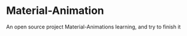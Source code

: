 # Material-Animation
An open source project Material-Animations learning, and try to finish it

<style name="MaterialAnimations" parent="@style/Theme.AppCompat.Light.NoActionBar">
        <item name="android:colorPrimary">@color/material_animations_primary</item>
        <item name="android:colorPrimaryDark">@color/material_animations_primary_dark</item>
        <item name="android:colorAccent">@color/material_animations_accent</item>
        <item name="android:textColorPrimary">@android:color/black</item>
        <item name="android:textColorPrimaryInverse">@color/text_light</item>
        <item name="android:statusBarColor">@color/material_animations_primary_dark</item>
        <item name="android:textColor">@color/text_dark</item>
        <item name="android:windowContentTransitions">true</item>
        <item name="android:windowAllowEnterTransitionOverlap">false</item>
        <item name="android:windowAllowReturnTransitionOverlap">false</item>
        <item name="android:titleTextAppearance">@style/MaterialAnimations.TextAppearance.Title</item>
        <item name="android:windowBackground">@color/light_grey</item>
    </style>

